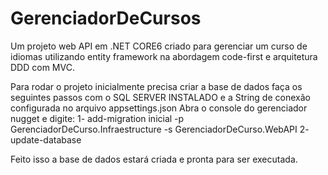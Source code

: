 # GerenciadorDeCursos
Um projeto web API em .NET CORE6 criado para gerenciar um curso de idiomas utilizando entity framework na abordagem code-first e arquitetura DDD com MVC.

Para rodar o projeto inicialmente precisa criar a base de dados faça os seguintes passos com o SQL SERVER INSTALADO e a String de conexão configurada no arquivo appsettings.json
Abra o console do gerenciador nugget e digite:
1- add-migration inicial -p GerenciadorDeCurso.Infraestructure -s GerenciadorDeCurso.WebAPI
2- update-database

Feito isso a base de dados estará criada e pronta para ser executada.
